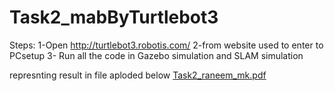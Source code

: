 # Task2_mabByTurtlebot3

Steps: 
1-Open http://turtlebot3.robotis.com/
2-from website used to enter to PCsetup 
3- Run all the code in Gazebo simulation and SLAM simulation 


represnting result in file aploded below 
[Task2_raneem_mk.pdf](https://github.com/raneem-data/Task2_mabByTurtlebot3/files/6913346/Task2_raneem_mk.pdf)

